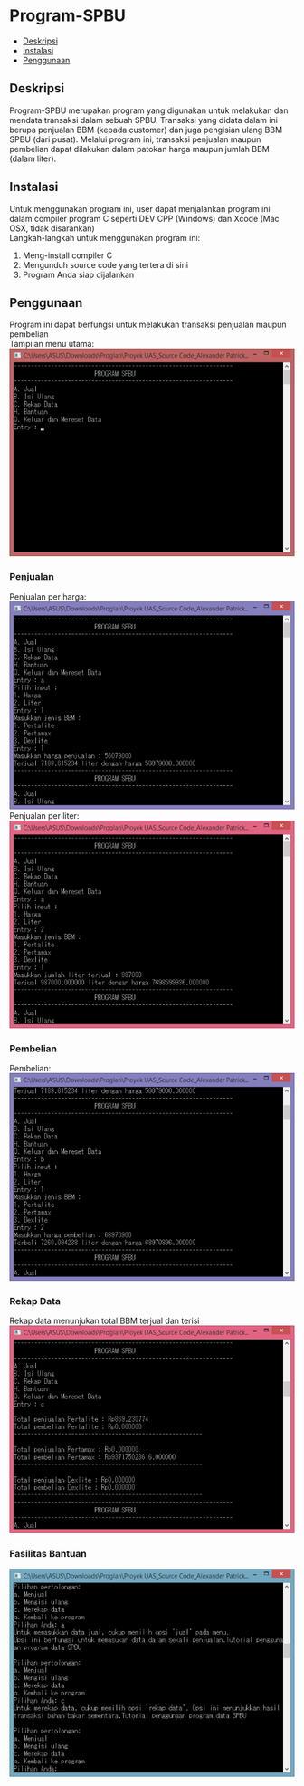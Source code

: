 # Program-SPBU

* [Deskripsi](#Deskripsi)
* [Instalasi](#Instalasi)
* [Penggunaan](#Penggunaan)

## Deskripsi
Program-SPBU merupakan program yang digunakan untuk melakukan dan mendata transaksi dalam sebuah SPBU. 
Transaksi yang didata dalam ini berupa penjualan BBM (kepada customer) dan juga pengisian ulang BBM SPBU (dari pusat). 
Melalui program ini, transaksi penjualan maupun pembelian dapat dilakukan dalam patokan harga maupun jumlah BBM (dalam liter).

## Instalasi
Untuk menggunakan program ini, user dapat menjalankan program ini dalam compiler program C seperti DEV CPP (Windows) dan Xcode (Mac OSX, tidak disarankan)
<br>
Langkah-langkah untuk menggunakan program ini:
1. Meng-install compiler C
2. Mengunduh source code yang tertera di sini
3. Program Anda siap dijalankan

## Penggunaan
Program ini dapat berfungsi untuk melakukan transaksi penjualan maupun pembelian
<br>
Tampilan menu utama: 
<br>
![Menu](https://github.com/alxrpatrick/Program-SPBU/blob/master/tampilan%20awal.png)
<br>

### Penjualan
Penjualan per harga:
<br>
![JualHarga](https://github.com/alxrpatrick/Program-SPBU/blob/master/tampilan%20jual.png)
<br>
Penjualan per liter:
<br>
![JualLiter](https://github.com/alxrpatrick/Program-SPBU/blob/master/tampilan%20jual%20liter.png)
<br>

### Pembelian
Pembelian:
<br>
![BeliHarga](https://github.com/alxrpatrick/Program-SPBU/blob/master/tampilan%20isi%20ulang.png)
<br>

### Rekap Data
Rekap data menunjukan total BBM terjual dan terisi
<br>
![Rekap](https://github.com/alxrpatrick/Program-SPBU/blob/master/tampilan%20rekap%20data.png)
<br>

### Fasilitas Bantuan
![Help](https://github.com/alxrpatrick/Program-SPBU/blob/master/tampilan%20bantuan.png)
